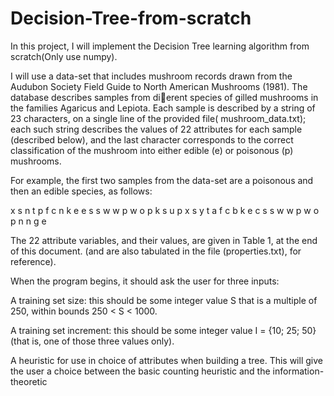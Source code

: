 # Decision-Tree-from-scratch

In this project, I will implement the Decision Tree learning algorithm from scratch(Only use numpy). 


I will use a data-set that includes mushroom records drawn from the Audubon Society Field Guide to North American
Mushrooms (1981). The database describes samples from dierent species of gilled mushrooms in
the families Agaricus and Lepiota. Each sample is described by a string of 23 characters, on a single
line of the provided file( mushroom_data.txt); each such string describes the values of 22 attributes
for each sample (described below), and the last character corresponds to the correct classification
of the mushroom into either edible (e) or poisonous (p) mushrooms. 

For example, the first two samples from the data-set are a poisonous and then an edible species, as follows:

x s n t p f c n k e e s s w w p w o p k s u p
x s y t a f c b k e c s s w w p w o p n n g e

The 22 attribute variables, and their values, are given in Table 1, at the end of this document.
(and are also tabulated in the file (properties.txt), for reference).

When the program begins, it should ask the user for three inputs:

A training set size: this should be some integer value S that is a multiple of 250, within
bounds 250 < S < 1000.

A training set increment: this should be some integer value I = {10; 25; 50} (that is,
one of those three values only).

A heuristic for use in choice of attributes when building a tree. This will give the
user a choice between the basic counting heuristic  and the
information-theoretic
